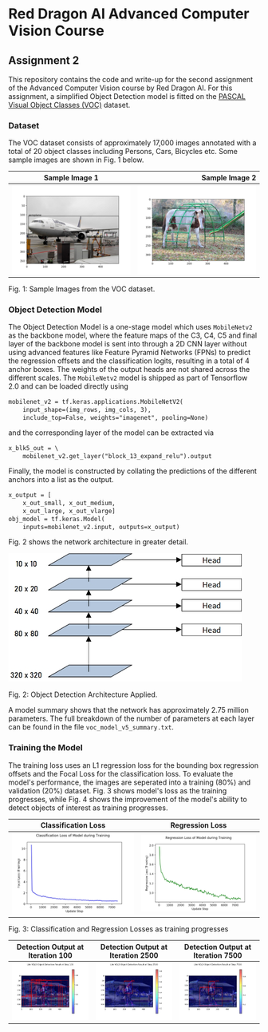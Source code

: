 # Red Dragon AI Advanced Computer Vision Course
## Assignment 2

This repository contains the code and write-up for the second assignment of the Advanced Computer Vision course by Red Dragon AI. For this assignment, a simplified Object Detection model is fitted on the [PASCAL Visual Object Classes (VOC)](http://host.robots.ox.ac.uk/pascal/VOC/) dataset. 

### Dataset
The VOC dataset consists of approximately 17,000 images annotated with a total of 20 object classes including Persons, Cars, Bicycles etc. Some sample images are shown in Fig. 1 below.

Sample Image 1 | Sample Image 2
:-------------:|---------------:
![voc_image_1](voc_image_1.jpg) | ![voc_image_2](voc_image_2.jpg)

Fig. 1: Sample Images from the VOC dataset.

### Object Detection Model
The Object Detection Model is a one-stage model which uses `MobileNetv2` as the backbone model, where the feature maps of the C3, C4, C5 and final layer of the backbone model is sent into through a 2D CNN layer without using advanced features like Feature Pyramid Networks (FPNs) to predict the regression offsets and the classification logits, resulting in a total of 4 anchor boxes. The weights of the output heads are not shared across the different scales. The `MobileNetv2` model is shipped as part of Tensorflow 2.0 and can be loaded directly using
```
mobilenet_v2 = tf.keras.applications.MobileNetV2(
    input_shape=(img_rows, img_cols, 3), 
    include_top=False, weights="imagenet", pooling=None)
```
and the corresponding layer of the model can be extracted via
```
x_blk5_out = \
    mobilenet_v2.get_layer("block_13_expand_relu").output
```
Finally, the model is constructed by collating the predictions of the different anchors into a list as the output.
```
x_output = [
    x_out_small, x_out_medium, 
    x_out_large, x_out_vlarge]
obj_model = tf.keras.Model(
    inputs=mobilenet_v2.input, outputs=x_output)
```
Fig. 2 shows the network architecture in greater detail.

![network_architecture](object_detection_network_architecture.jpg)

Fig. 2: Object Detection Architecture Applied.

A model summary shows that the network has approximately 2.75 million parameters. The full breakdown of the number of parameters at each layer can be found in the file `voc_model_v5_summary.txt`.

### Training the Model
The training loss uses an L1 regression loss for the bounding box regression offsets and the Focal Loss for the classification loss. To evaluate the model's performance, the images are seperated into a training (80%) and validation (20%) dataset. Fig. 3 shows model's loss as the training progresses, while Fig. 4 shows the improvement of the model's ability to detect objects of interest as training progresses.

Classification Loss | Regression Loss
:------------------:|:---------------:
![cls_loss](classification_loss.jpg) | ![reg_loss](regression_losses.jpg)

Fig. 3: Classification and Regression Losses as training progresses

Detection Output at Iteration 100 | Detection Output at Iteration 2500 | Detection Output at Iteration 7500
:------------------:|:---------------:|:---------------:
![output_100](https://github.com/WD-Leong/Red-Dragon-AI-Course-Advanced-CV-Assignment/blob/master/assignment_2/Results/voc_obj_detect_100.jpg) | ![output_2500](https://github.com/WD-Leong/Red-Dragon-AI-Course-Advanced-CV-Assignment/blob/master/assignment_2/Results/voc_obj_detect_2500.jpg) | ![output_7500](https://github.com/WD-Leong/Red-Dragon-AI-Course-Advanced-CV-Assignment/blob/master/assignment_2/Results/voc_obj_detect_7500.jpg)
